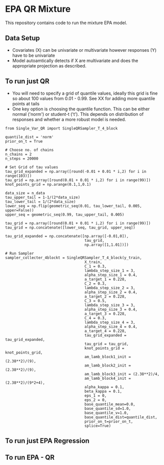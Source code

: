# EPA QR Mixture
This repository contains code to run the mixture EPA model. 

## Data Setup
- Covariates (X) can be univariate or multivariate however responses (Y) have to be univariate
- Model autoamtically detects if X are multivariate and does the appropriate projection as described.

## To run just QR
- You will need to specify a grid of quantile values, ideally this grid is fine so about 100 values from 0.01 - 0.99. See XX for adding more quantile points at tails
- One key option is choosing the quantile function. This can be either normal ('norm') or student-t ('t'). This depends on distribution of responses and whether a more robust model is needed.
```
from Single_Var_QR import SingleQRSampler_T_4_block

quantile_dist = 'norm'
prior_on_t = True

# Choose no. of chains
n_chains = 2
n_steps = 20000

# Set Grid of tau values
tau_grid_expanded = np.array([round(-0.01 + 0.01 * i,2) for i in range(103)])
tau_grid = np.array([round(0.01 + 0.01 * i,2) for i in range(99)])
knot_points_grid = np.arange(0.1,1,0.1)

data_size = n_data
tau_upper_tail = 1-1/(2*data_size)
tau_lower_tail = 1/(2*data_size)
lower_seq = np.flip(geometric_seq(0.01, tau_lower_tail, 0.005, upper=False))
upper_seq = geometric_seq(0.99, tau_upper_tail, 0.005)

tau_grid = np.array([round(0.01 + 0.01 * i,2) for i in range(99)])
tau_grid = np.concatenate([lower_seq, tau_grid, upper_seq])

tau_grid_expanded = np.concatenate([np.array([-0.01,0]),
                                    tau_grid,
                                    np.array([1,1.01])])

# Run Sampler
sampler_collecter_4blockt = SingleQRSampler_T_4_block(y_train,
                                    X_train,          
                                    C_1 = 0.3,
                                    lambda_step_size_1 = 3,
                                    alpha_step_size_1 = 0.4,
                                    a_target_1 = 0.228,
                                    C_2 = 0.3,
                                    lambda_step_size_2 = 3,
                                    alpha_step_size_2 = 0.4,
                                    a_target_2 = 0.228,
                                    C_3 = 0.5,
                                    lambda_step_size_3 = 3,
                                    alpha_step_size_3 = 0.4,
                                    a_target_3 = 0.228,
                                    C_4 = 0.3,
                                    lambda_step_size_4 = 3,
                                    alpha_step_size_4 = 0.4,
                                    a_target_4 = 0.228,
                                    tau_grid_expanded = tau_grid_expanded,
                                    tau_grid = tau_grid,     
                                    knot_points_grid = knot_points_grid,
                                    am_lamb_block1_init = (2.38**2)/(9),
                                    am_lamb_block2_init = (2.38**2)/(9),
                                    am_lamb_block3_init = (2.38**2)/4,
                                    am_lamb_block4_init = (2.38**2)/(9*2+4),
                                    alpha_kappa = 0.1,
                                    beta_kappa = 0.1,
                                    eps_1 = 0,
                                    eps_2 = 0,
                                    base_quantile_mean=0.0,
                                    base_quantile_sd=1.0,
                                    base_quantile_v=1.0,
                                    base_quantile_dist=quantile_dist,
                                    prior_on_t=prior_on_t,
                                    splice=True) 
```

## To run just EPA Regression

## To run EPA - QR 
